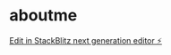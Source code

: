 # aboutme

[Edit in StackBlitz next generation editor ⚡️](https://stackblitz.com/~/github.com/GumbyR9/aboutme)